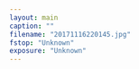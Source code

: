 ```yaml
---
layout: main
caption: ""
filename: "20171116220145.jpg"
fstop: "Unknown"
exposure: "Unknown"
---
```

